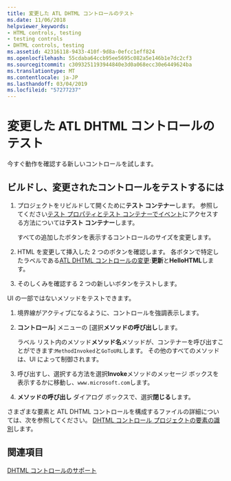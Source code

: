 ```yaml
---
title: 変更した ATL DHTML コントロールのテスト
ms.date: 11/06/2018
helpviewer_keywords:
- HTML controls, testing
- testing controls
- DHTML controls, testing
ms.assetid: 42316118-9433-410f-9d8a-0efcc1eff824
ms.openlocfilehash: 55cdaba64ccb95ee5695c082a5e146b1e7dc2cf3
ms.sourcegitcommit: c3093251193944840e3d0a068ecc30e6449624ba
ms.translationtype: MT
ms.contentlocale: ja-JP
ms.lasthandoff: 03/04/2019
ms.locfileid: "57277237"
---
```

# <a name="testing-the-modified-atl-dhtml-control"></a>変更した ATL DHTML コントロールのテスト

今すぐ動作を確認する新しいコントロールを試します。

## <a name="to-build-and-test-the-modified-control"></a>ビルドし、変更されたコントロールをテストするには

1. プロジェクトをリビルドして開くために**テスト コンテナー**します。 参照してください[テスト プロパティとテスト コンテナーでイベント](../mfc/testing-properties-and-events-with-test-container.md)にアクセスする方法については**テスト コンテナー**します。

   すべての追加したボタンを表示するコントロールのサイズを変更します。

1. HTML を変更して挿入した 2 つのボタンを確認します。 各ボタンで特定したラベルである[ATL DHTML コントロールの変更](../atl/modifying-the-atl-dhtml-control.md):**更新**と**HelloHTML**します。

1. そのしくみを確認する 2 つの新しいボタンをテストします。

UI の一部ではないメソッドをテストできます。

1. 境界線がアクティブになるように、コントロールを強調表示します。

1. **コントロール**] メニューの [選択**メソッドの呼び出し**します。

   ラベル リスト内のメソッド**メソッド名**メソッドが、コンテナーを呼び出すことができます:`MethodInvoked`と`GoToURL`します。 その他のすべてのメソッドは、UI によって制御されます。

1. 呼び出すし、選択する方法を選択**Invoke**メソッドのメッセージ ボックスを表示するかに移動し、`www.microsoft.com`します。

1. **メソッドの呼び出し** ダイアログ ボックスで、選択**閉じる**します。

さまざまな要素と ATL DHTML コントロールを構成するファイルの詳細については、次を参照してください。 [DHTML コントロール プロジェクトの要素の識別](../atl/identifying-the-elements-of-the-dhtml-control-project.md)します。

## <a name="see-also"></a>関連項目

[DHTML コントロールのサポート](../atl/atl-support-for-dhtml-controls.md)
